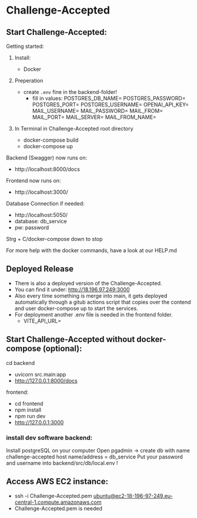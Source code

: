 # Challenge-Accepted

## Start Challenge-Accepted:

Getting started:

1. Install:
   - Docker

2. Preperation
   - create `.env` fine in the backend-folder!
      - fill in values:
         POSTGRES_DB_NAME=
         POSTGRES_PASSWORD=
         POSTGRES_PORT=
         POSTGRES_USERNAME=
         OPENAI_API_KEY=
         MAIL_USERNAME=
         MAIL_PASSWORD=
         MAIL_FROM=
         MAIL_PORT=
         MAIL_SERVER=
         MAIL_FROM_NAME= 

2. In Terminal in Challenge-Accepted root directory
   - docker-compose build
   - docker-compose up

Backend (Swagger) now runs on:

- http://localhost:8000/docs

Frontend now runs on:

- http://localhost:3000/

Database Connection if needed:

- http://localhost:5050/
- database: db_service
- pw: password

Strg + C/docker-compose down to stop

For more help with the docker commands, have a look at our HELP.md

## Deployed Release

- There is also a deployed version of the Challenge-Accepted.
- You can find it under: http://18.196.97.249:3000
- Also every time something is merge into main, it gets deployed automatically
  through a gitub actions script that copies over the contend and user docker-compose up
  to start the services.
- For deployment another .env file is needed in the frontend folder.
   - VITE_API_URL=    

## Start Challenge-Accepted without docker-compose (optional):

cd backend

- uvicorn src.main:app
- http://127.0.0.1:8000/docs

frontend:

- cd frontend
- npm install
- npm run dev
- http://127.0.0.1:3000

### install dev software backend:

Install postgreSQL on your computer
Open pgadmin -> create db with name challenge-accepted
host name/address = db_service
Put your password and username into backend/src/db/local.env !

## Access AWS EC2 instance:

- ssh -i Challenge-Accepted.pem ubuntu@ec2-18-196-97-249.eu-central-1.compute.amazonaws.com
- Challenge-Accepted.pem is needed
